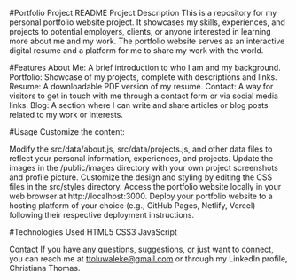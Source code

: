 #Portfolio Project README
Project Description
This is a repository for my personal portfolio website project. It showcases my skills, experiences, and projects to potential employers, clients, or anyone interested in learning more about me and my work. The portfolio website serves as an interactive digital resume and a platform for me to share my work with the world.

#Features
About Me: A brief introduction to who I am and my background.
Portfolio: Showcase of my projects, complete with descriptions and links.
Resume: A downloadable PDF version of my resume.
Contact: A way for visitors to get in touch with me through a contact form or via social media links.
Blog: A section where I can write and share articles or blog posts related to my work or interests.

#Usage
Customize the content:

Modify the src/data/about.js, src/data/projects.js, and other data files to reflect your personal information, experiences, and projects.
Update the images in the /public/images directory with your own project screenshots and profile picture.
Customize the design and styling by editing the CSS files in the src/styles directory.
Access the portfolio website locally in your web browser at http://localhost:3000.
Deploy your portfolio website to a hosting platform of your choice (e.g., GitHub Pages, Netlify, Vercel) following their respective deployment instructions.

#Technologies Used
HTML5
CSS3
JavaScript

Contact
If you have any questions, suggestions, or just want to connect, you can reach me at ttoluwaleke@gmail.com or through my LinkedIn profile, Christiana Thomas.
